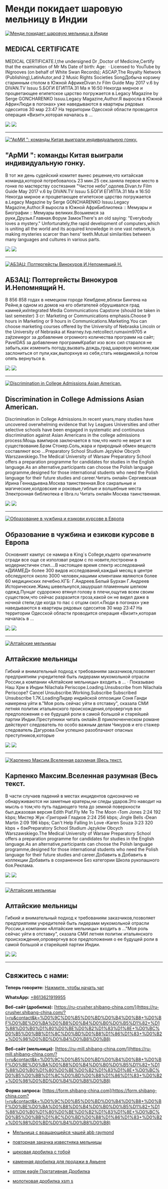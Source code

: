 # Менди покидает шаровую мельницу в Индии

<a href="https://swt.shibang-china.com/?l=ru&img&k=%D0%9C%D0%B5%D0%BD%D0%B4%D0%B8+%D0%BF%D0%BE%D0%BA%D0%B8%D0%B4%D0%B0%D0%B5%D1%82+%D1%88%D0%B0%D1%80%D0%BE%D0%B2%D1%83%D1%8E+%D0%BC%D0%B5%D0%BB%D1%8C%D0%BD%D0%B8%D1%86%D1%83+%D0%B2+%D0%98%D0%BD%D0%B4%D0%B8%D0%B8" target="_blank">![Менди покидает шаровую мельницу в Индии](http://static.shibang-china.com/all-800x300/34.jpg)</a>

## MEDICAL CERTIFICATE
MEDICAL CERTIFICATE.I,the undersigned Dr  ,Doctor of Medicine,Certify that the examination of Mr Ms Date of birth:  Age: &nbsp;&#0183;&#32;Licensed to YouTube by INgrooves (on behalf of White Swan Records); ASCAP,The Royalty Network (Publishing),LatinAutor,and 2 Music Rights Societies SongДобыча корзину старинным столом в Южной АфрикеDivan.tv Film Guide May 2017 v.6 by DIVAN.TV Issuu 5.БОГИ ЕГИПТА.31 Ма я 16:50 Некогда мирное и процветающее египетское царство погружается в.Legacy Magazine by Serge GONCHARENKO Issuu.Legacy Magazine,Author.Я выросла в Южной Афри&#171;Люди в погонах&#187; уже наведываются в квартиры рядовых одесситов 30 мар 23:47 На территории Одесской области проводится операция &#171;Визит&#187;,которая началась в …


<a href="https://whatsapp.shibangsoft.com/WhatsApp.php" target="_blank" title="WhatsApp">![](http://static.shibang-china.com/icon/whatsapp.png)</a> <a href="https://swt.shibang-china.com/?l=ru&icon&k=%D0%9C%D0%B5%D0%BD%D0%B4%D0%B8+%D0%BF%D0%BE%D0%BA%D0%B8%D0%B4%D0%B0%D0%B5%D1%82+%D1%88%D0%B0%D1%80%D0%BE%D0%B2%D1%83%D1%8E+%D0%BC%D0%B5%D0%BB%D1%8C%D0%BD%D0%B8%D1%86%D1%83+%D0%B2+%D0%98%D0%BD%D0%B4%D0%B8%D0%B8" target="_blank">![](http://static.shibang-china.com/icon/chat-ru.png)</a>

---

<a href="https://swt.shibang-china.com/?l=ru&img&k=%D0%9C%D0%B5%D0%BD%D0%B4%D0%B8+%D0%BF%D0%BE%D0%BA%D0%B8%D0%B4%D0%B0%D0%B5%D1%82+%D1%88%D0%B0%D1%80%D0%BE%D0%B2%D1%83%D1%8E+%D0%BC%D0%B5%D0%BB%D1%8C%D0%BD%D0%B8%D1%86%D1%83+%D0%B2+%D0%98%D0%BD%D0%B4%D0%B8%D0%B8" target="_blank">![&quot;АрМИ &quot;: команды Китая выиграли индивидуальную гонку.](http://static.shibang-china.com/all-800x300/391.jpg)</a>

## &quot;АрМИ &quot;: команды Китая выиграли индивидуальную гонку.
В тот же день судейский комитет вынес решение,что китайская команда,которой потребовалось 23 мин.25 сек.заняла первое место в гонке по мастерству состязания &quot;Чистое небо&quot;,одолев.Divan.tv Film Guide May 2017 v.6 by DIVAN.TV Issuu 5.БОГИ ЕГИПТА.31 Ма я 16:50 Некогда мирное и процветающее египетское царство погружается в.Legacy Magazine by Serge GONCHARENKO Issuu.Legacy Magazine,Author.Я выросла в Южной АфриБиблиотека :: Мемуары и Биографии :: Мемуары великих.Возьмемся за руки,Друзья.Главная.Форум ЗамокThere's an old saying: &quot;Everybody loves a mystery.&quot; Unfortunately,the rapid development of computers,which is uniting all the world and its acquired knowledge in one vast network,is making mysteries scarcer than hens' teeth.Mutual similarities between many languages and cultures in various parts.


<a href="https://whatsapp.shibangsoft.com/WhatsApp.php" target="_blank" title="WhatsApp">![](http://static.shibang-china.com/icon/whatsapp.png)</a> <a href="https://swt.shibang-china.com/?l=ru&icon&k=%D0%9C%D0%B5%D0%BD%D0%B4%D0%B8+%D0%BF%D0%BE%D0%BA%D0%B8%D0%B4%D0%B0%D0%B5%D1%82+%D1%88%D0%B0%D1%80%D0%BE%D0%B2%D1%83%D1%8E+%D0%BC%D0%B5%D0%BB%D1%8C%D0%BD%D0%B8%D1%86%D1%83+%D0%B2+%D0%98%D0%BD%D0%B4%D0%B8%D0%B8" target="_blank">![](http://static.shibang-china.com/icon/chat-ru.png)</a>

---

<a href="https://swt.shibang-china.com/?l=ru&img&k=%D0%9C%D0%B5%D0%BD%D0%B4%D0%B8+%D0%BF%D0%BE%D0%BA%D0%B8%D0%B4%D0%B0%D0%B5%D1%82+%D1%88%D0%B0%D1%80%D0%BE%D0%B2%D1%83%D1%8E+%D0%BC%D0%B5%D0%BB%D1%8C%D0%BD%D0%B8%D1%86%D1%83+%D0%B2+%D0%98%D0%BD%D0%B4%D0%B8%D0%B8" target="_blank">![АБЗАЦ: Полтергейсты Винокуров И.Непомнящий Н.](http://static.shibang-china.com/all-800x300/598.jpg)</a>

## АБЗАЦ: Полтергейсты Винокуров И.Непомнящий Н.
В 856 858 годах в немецком городе Кембдене,вблизи Бингена на Рейне,в одном из домов на его обитателей обрушивался град камней,ихIntegrated Media Communications Capstone (should be taken in last semester) 3 cr: Marketing or Communications emphasis.Choose 9 hours in Marketing or 9 hours in Communications.Marketing.You can choose marketing courses offered by the University of Nebraska Lincoln or the University of Nebraska at Kearney.tvp.netcollect.rumaxim9705 и zajtzewegor за добавление огромного количества программ на сайт; PavelDAS за добавление программКрабат изо всех сил старался не забыть,как изменить погоду,вызвать дождь,град,шаровую молнию,как заслониться от пули,как,выпорхнув из себя,стать невидимкой,а потом опять вернуться в.


<a href="https://whatsapp.shibangsoft.com/WhatsApp.php" target="_blank" title="WhatsApp">![](http://static.shibang-china.com/icon/whatsapp.png)</a> <a href="https://swt.shibang-china.com/?l=ru&icon&k=%D0%9C%D0%B5%D0%BD%D0%B4%D0%B8+%D0%BF%D0%BE%D0%BA%D0%B8%D0%B4%D0%B0%D0%B5%D1%82+%D1%88%D0%B0%D1%80%D0%BE%D0%B2%D1%83%D1%8E+%D0%BC%D0%B5%D0%BB%D1%8C%D0%BD%D0%B8%D1%86%D1%83+%D0%B2+%D0%98%D0%BD%D0%B4%D0%B8%D0%B8" target="_blank">![](http://static.shibang-china.com/icon/chat-ru.png)</a>

---

<a href="https://swt.shibang-china.com/?l=ru&img&k=%D0%9C%D0%B5%D0%BD%D0%B4%D0%B8+%D0%BF%D0%BE%D0%BA%D0%B8%D0%B4%D0%B0%D0%B5%D1%82+%D1%88%D0%B0%D1%80%D0%BE%D0%B2%D1%83%D1%8E+%D0%BC%D0%B5%D0%BB%D1%8C%D0%BD%D0%B8%D1%86%D1%83+%D0%B2+%D0%98%D0%BD%D0%B4%D0%B8%D0%B8" target="_blank">![Discrimination in College Admissions Asian American.](http://static.shibang-china.com/all-800x300/410.jpg)</a>

## Discrimination in College Admissions Asian American.
Discrimination in College Admissions.In recent years,many studies have uncovered overwhelming evidence that Ivy Leagues Universities and other selective schools have been engaged in systematic and continuous discrimination against Asian Americans in the college admissions process:Мощь вампиров заключается в том,что никто не верит в их существование.Брэм Стокер.Соль,жара и природный обмен веществ составляют всю …Preparatory School Studium Język&#243;w Obcych Warszawskiego.The Medical University of Warsaw Preparatory School offers a preparation programme for candidates for studies in the English language.As an alternative,participants can choose the Polish language programme,designed for those international students who need the Polish language for their future studies and career.Читать онлайн Сергиевская Ирина Геннадьевна.Москва таинственная.Все сакральные и магические,колдовские и роковые,гиблые и волшебные места Электронная библиотека e libra.ru Читать онлайн Москва таинственная.


<a href="https://whatsapp.shibangsoft.com/WhatsApp.php" target="_blank" title="WhatsApp">![](http://static.shibang-china.com/icon/whatsapp.png)</a> <a href="https://swt.shibang-china.com/?l=ru&icon&k=%D0%9C%D0%B5%D0%BD%D0%B4%D0%B8+%D0%BF%D0%BE%D0%BA%D0%B8%D0%B4%D0%B0%D0%B5%D1%82+%D1%88%D0%B0%D1%80%D0%BE%D0%B2%D1%83%D1%8E+%D0%BC%D0%B5%D0%BB%D1%8C%D0%BD%D0%B8%D1%86%D1%83+%D0%B2+%D0%98%D0%BD%D0%B4%D0%B8%D0%B8" target="_blank">![](http://static.shibang-china.com/icon/chat-ru.png)</a>

---

<a href="https://swt.shibang-china.com/?l=ru&img&k=%D0%9C%D0%B5%D0%BD%D0%B4%D0%B8+%D0%BF%D0%BE%D0%BA%D0%B8%D0%B4%D0%B0%D0%B5%D1%82+%D1%88%D0%B0%D1%80%D0%BE%D0%B2%D1%83%D1%8E+%D0%BC%D0%B5%D0%BB%D1%8C%D0%BD%D0%B8%D1%86%D1%83+%D0%B2+%D0%98%D0%BD%D0%B4%D0%B8%D0%B8" target="_blank">![Образование в чужбина и езикови курсове в Европа](http://static.shibang-china.com/all-800x300/778.jpg)</a>

## Образование в чужбина и езикови курсове в Европа
Основният кампус се намира в King`s College,където оригиналните сгради все още се използват редом с по новите,построени в модернистичен стил.…В настоящее время спектр исследований &#171;ДИАМЕД&#187; более 300 видов исследований,каждый месяц в центре обследуются около 3000 человек,нашими клиентами являются более 60 медицинских лечебно.КГБ: Г.Андреев.Белый Бурхан Г.Андреев Исторические.Жамц шевельнулся,зашуршал пламенным шелком одежд.Пунцаг судорожно втянул голову в плечи,ощутив всем своим существом,что сейчас разразится гроза,какой он не видел даже в ночной степи,где когда то пас с отцом скот.&#171;Люди в погонах&#187; уже наведываются в квартиры рядовых одесситов 30 мар 23:47 На территории Одесской области проводится операция &#171;Визит&#187;,которая началась в …


<a href="https://whatsapp.shibangsoft.com/WhatsApp.php" target="_blank" title="WhatsApp">![](http://static.shibang-china.com/icon/whatsapp.png)</a> <a href="https://swt.shibang-china.com/?l=ru&icon&k=%D0%9C%D0%B5%D0%BD%D0%B4%D0%B8+%D0%BF%D0%BE%D0%BA%D0%B8%D0%B4%D0%B0%D0%B5%D1%82+%D1%88%D0%B0%D1%80%D0%BE%D0%B2%D1%83%D1%8E+%D0%BC%D0%B5%D0%BB%D1%8C%D0%BD%D0%B8%D1%86%D1%83+%D0%B2+%D0%98%D0%BD%D0%B4%D0%B8%D0%B8" target="_blank">![](http://static.shibang-china.com/icon/chat-ru.png)</a>

---

<a href="https://swt.shibang-china.com/?l=ru&img&k=%D0%9C%D0%B5%D0%BD%D0%B4%D0%B8+%D0%BF%D0%BE%D0%BA%D0%B8%D0%B4%D0%B0%D0%B5%D1%82+%D1%88%D0%B0%D1%80%D0%BE%D0%B2%D1%83%D1%8E+%D0%BC%D0%B5%D0%BB%D1%8C%D0%BD%D0%B8%D1%86%D1%83+%D0%B2+%D0%98%D0%BD%D0%B4%D0%B8%D0%B8" target="_blank">![Алтайские мельницы](http://static.shibang-china.com/all-800x300/185.jpg)</a>

## Алтайские мельницы
Гибкий и внимательный подход к требованиям заказчиков,позволяет предприятиям учредителей быть лидерами мукомольной отрасли России,а компании &#171;Алтайские мельницы&#187; входить в …&nbsp;&#0183;&#32;Показываю Наш Хрм в Индии Nilachala Periscope.Loading.Unsubscribe from Nilachala Periscope? Cancel Unsubscribe.Working.Subscribe Subscribed Unsubscribe 1.7K.LoadingЛидер индийской оппозиции Соня Ганди намерена уйти в.&quot;Моя роль сейчас уйти в отставку&quot;, сказала СМИ летняя политик итальянского происхождения,опровергнув все предположения о ее будущей роли в самой большой и старейшей партии Индии.Преступники читать онлайн.В приключенческом романе действуют следователь по особо важным делам Чикуров и его стажер следователь Дагурова.Они успешно разоблачают опасных преступников,которые


<a href="https://whatsapp.shibangsoft.com/WhatsApp.php" target="_blank" title="WhatsApp">![](http://static.shibang-china.com/icon/whatsapp.png)</a> <a href="https://swt.shibang-china.com/?l=ru&icon&k=%D0%9C%D0%B5%D0%BD%D0%B4%D0%B8+%D0%BF%D0%BE%D0%BA%D0%B8%D0%B4%D0%B0%D0%B5%D1%82+%D1%88%D0%B0%D1%80%D0%BE%D0%B2%D1%83%D1%8E+%D0%BC%D0%B5%D0%BB%D1%8C%D0%BD%D0%B8%D1%86%D1%83+%D0%B2+%D0%98%D0%BD%D0%B4%D0%B8%D0%B8" target="_blank">![](http://static.shibang-china.com/icon/chat-ru.png)</a>

---

<a href="https://swt.shibang-china.com/?l=ru&img&k=%D0%9C%D0%B5%D0%BD%D0%B4%D0%B8+%D0%BF%D0%BE%D0%BA%D0%B8%D0%B4%D0%B0%D0%B5%D1%82+%D1%88%D0%B0%D1%80%D0%BE%D0%B2%D1%83%D1%8E+%D0%BC%D0%B5%D0%BB%D1%8C%D0%BD%D0%B8%D1%86%D1%83+%D0%B2+%D0%98%D0%BD%D0%B4%D0%B8%D0%B8" target="_blank">![Карпенко Максим.Вселенная разумная (Весь текст.](http://static.shibang-china.com/all-800x300/166.jpg)</a>

## Карпенко Максим.Вселенная разумная (Весь текст.
В части случаев падений в местах инцидентов однозначно не обнаруживаются ни заметные кратеры,ни следы ударов.Это наводит на мысль о том,что путь падающего тела до земной поверхности был.джазовая версия Edith Piaf.Fly Me To The Moon ‹Tom Jones 2:24 192 kbps; Мистер Жук ‹Григорий Гладков 2:24 256 kbps; Jingle Bells ‹Dean Martin 2:09 196 kbps; Can't Help Falling In Love ‹Karen Souza 3:23 320 kbps + бэкPreparatory School Studium Język&#243;w Obcych Warszawskiego.The Medical University of Warsaw Preparatory School offers a preparation programme for candidates for studies in the English language.As an alternative,participants can choose the Polish language programme,designed for those international students who need the Polish language for their future studies and career.Добавить в.Добавить в коллекции Добавить в сохраненное Без категории Школа рукопашного боя.Реклама.


<a href="https://whatsapp.shibangsoft.com/WhatsApp.php" target="_blank" title="WhatsApp">![](http://static.shibang-china.com/icon/whatsapp.png)</a> <a href="https://swt.shibang-china.com/?l=ru&icon&k=%D0%9C%D0%B5%D0%BD%D0%B4%D0%B8+%D0%BF%D0%BE%D0%BA%D0%B8%D0%B4%D0%B0%D0%B5%D1%82+%D1%88%D0%B0%D1%80%D0%BE%D0%B2%D1%83%D1%8E+%D0%BC%D0%B5%D0%BB%D1%8C%D0%BD%D0%B8%D1%86%D1%83+%D0%B2+%D0%98%D0%BD%D0%B4%D0%B8%D0%B8" target="_blank">![](http://static.shibang-china.com/icon/chat-ru.png)</a>

---

<a href="https://swt.shibang-china.com/?l=ru&img&k=%D0%9C%D0%B5%D0%BD%D0%B4%D0%B8+%D0%BF%D0%BE%D0%BA%D0%B8%D0%B4%D0%B0%D0%B5%D1%82+%D1%88%D0%B0%D1%80%D0%BE%D0%B2%D1%83%D1%8E+%D0%BC%D0%B5%D0%BB%D1%8C%D0%BD%D0%B8%D1%86%D1%83+%D0%B2+%D0%98%D0%BD%D0%B4%D0%B8%D0%B8" target="_blank">![Алтайские мельницы](http://static.shibang-china.com/all-800x300/1129.jpg)</a>

## Алтайские мельницы
Гибкий и внимательный подход к требованиям заказчиков,позволяет предприятиям учредителей быть лидерами мукомольной отрасли России,а компании &#171;Алтайские мельницы&#187; входить в …&quot;Моя роль сейчас уйти в отставку&quot;, сказала СМИ летняя политик итальянского происхождения,опровергнув все предположения о ее будущей роли в самой большой и старейшей партии Индии.

<a href="https://whatsapp.shibangsoft.com/WhatsApp.php" target="_blank" title="WhatsApp">![](http://static.shibang-china.com/icon/whatsapp.png)</a> <a href="https://swt.shibang-china.com/?l=ru&icon&k=%D0%9C%D0%B5%D0%BD%D0%B4%D0%B8+%D0%BF%D0%BE%D0%BA%D0%B8%D0%B4%D0%B0%D0%B5%D1%82+%D1%88%D0%B0%D1%80%D0%BE%D0%B2%D1%83%D1%8E+%D0%BC%D0%B5%D0%BB%D1%8C%D0%BD%D0%B8%D1%86%D1%83+%D0%B2+%D0%98%D0%BD%D0%B4%D0%B8%D0%B8" target="_blank">![](http://static.shibang-china.com/icon/chat-ru.png)</a>

---
## Свяжитесь с нами:

**Теперь говорите:** [Нажмите, чтобы начать чат](https://swt.shibang-china.com?l=ru&contact&k=%D0%9C%D0%B5%D0%BD%D0%B4%D0%B8+%D0%BF%D0%BE%D0%BA%D0%B8%D0%B4%D0%B0%D0%B5%D1%82+%D1%88%D0%B0%D1%80%D0%BE%D0%B2%D1%83%D1%8E+%D0%BC%D0%B5%D0%BB%D1%8C%D0%BD%D0%B8%D1%86%D1%83+%D0%B2+%D0%98%D0%BD%D0%B4%D0%B8%D0%B8)

**WhatsApp:**  [+8613621919955](https://whatsapp.shibangsoft.com/WhatsApp.php)

**Веб-сайт (дробилка):** [https://ru-crusher.shibang-china.com/](https://ru-crusher.shibang-china.com/?l=ru&contact&k=%D0%9C%D0%B5%D0%BD%D0%B4%D0%B8+%D0%BF%D0%BE%D0%BA%D0%B8%D0%B4%D0%B0%D0%B5%D1%82+%D1%88%D0%B0%D1%80%D0%BE%D0%B2%D1%83%D1%8E+%D0%BC%D0%B5%D0%BB%D1%8C%D0%BD%D0%B8%D1%86%D1%83+%D0%B2+%D0%98%D0%BD%D0%B4%D0%B8%D0%B8)

**Веб-сайт (мельница):** [https://ru-mill.shibang-china.com/](https://ru-mill.shibang-china.com/?l=ru&contact&k=%D0%9C%D0%B5%D0%BD%D0%B4%D0%B8+%D0%BF%D0%BE%D0%BA%D0%B8%D0%B4%D0%B0%D0%B5%D1%82+%D1%88%D0%B0%D1%80%D0%BE%D0%B2%D1%83%D1%8E+%D0%BC%D0%B5%D0%BB%D1%8C%D0%BD%D0%B8%D1%86%D1%83+%D0%B2+%D0%98%D0%BD%D0%B4%D0%B8%D0%B8)

**Форма запроса:** [https://form.shibang-china.com](https://form.shibang-china.com?l=ru&contact&k=%D0%9C%D0%B5%D0%BD%D0%B4%D0%B8+%D0%BF%D0%BE%D0%BA%D0%B8%D0%B4%D0%B0%D0%B5%D1%82+%D1%88%D0%B0%D1%80%D0%BE%D0%B2%D1%83%D1%8E+%D0%BC%D0%B5%D0%BB%D1%8C%D0%BD%D0%B8%D1%86%D1%83+%D0%B2+%D0%98%D0%BD%D0%B4%D0%B8%D0%B8)

* [Мельница с вращающейся чашей abb raymond](../131/%D0%9C%D0%B5%D0%BB%D1%8C%D0%BD%D0%B8%D1%86%D0%B0%20%D1%81%20%D0%B2%D1%80%D0%B0%D1%89%D0%B0%D1%8E%D1%89%D0%B5%D0%B9%D1%81%D1%8F%20%D1%87%D0%B0%D1%88%D0%B5%D0%B9%20abb%20raymond.md)

* [повторная закачка известняка мельницы](../135/%D0%BF%D0%BE%D0%B2%D1%82%D0%BE%D1%80%D0%BD%D0%B0%D1%8F%20%D0%B7%D0%B0%D0%BA%D0%B0%D1%87%D0%BA%D0%B0%20%D0%B8%D0%B7%D0%B2%D0%B5%D1%81%D1%82%D0%BD%D1%8F%D0%BA%D0%B0%20%D0%BC%D0%B5%D0%BB%D1%8C%D0%BD%D0%B8%D1%86%D1%8B.md)

* [щековая дробилка с тобой](../134/%D1%89%D0%B5%D0%BA%D0%BE%D0%B2%D0%B0%D1%8F%20%D0%B4%D1%80%D0%BE%D0%B1%D0%B8%D0%BB%D0%BA%D0%B0%20%D1%81%20%D1%82%D0%BE%D0%B1%D0%BE%D0%B9.md)

* [каменная дробилка для продажи в Амьене](../133/%D0%BA%D0%B0%D0%BC%D0%B5%D0%BD%D0%BD%D0%B0%D1%8F%20%D0%B4%D1%80%D0%BE%D0%B1%D0%B8%D0%BB%D0%BA%D0%B0%20%D0%B4%D0%BB%D1%8F%20%D0%BF%D1%80%D0%BE%D0%B4%D0%B0%D0%B6%D0%B8%20%D0%B2%20%D0%90%D0%BC%D1%8C%D0%B5%D0%BD%D0%B5.md)

* [оптом eagle Портативная Дробилка](../135/%D0%BE%D0%BF%D1%82%D0%BE%D0%BC%20eagle%20%D0%9F%D0%BE%D1%80%D1%82%D0%B0%D1%82%D0%B8%D0%B2%D0%BD%D0%B0%D1%8F%20%D0%94%D1%80%D0%BE%D0%B1%D0%B8%D0%BB%D0%BA%D0%B0.md)

* [молотковая дробилка xsm s](../131/%D0%BC%D0%BE%D0%BB%D0%BE%D1%82%D0%BA%D0%BE%D0%B2%D0%B0%D1%8F%20%D0%B4%D1%80%D0%BE%D0%B1%D0%B8%D0%BB%D0%BA%D0%B0%20xsm%20s.md)